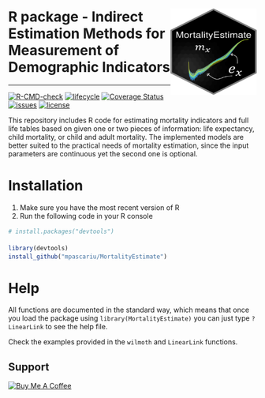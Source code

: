 


# <img src="inst/figures/hex-MortalityEstimate.png" align="right" width="175" height="175" />R package - Indirect Estimation Methods for Measurement of Demographic Indicators
-----------------------------------
[![R-CMD-check](https://github.com/mpascariu/MortalityEstimate/workflows/R-CMD-check/badge.svg)](https://github.com/mpascariu/MortalityEstimate/actions)
[![lifecycle](https://img.shields.io/badge/lifecycle-maturing-blue.svg)](https://lifecycle.r-lib.org/articles/stages.html#maturing)
[![Coverage Status](https://img.shields.io/codecov/c/github/mpascariu/MortalityEstimate/master.svg)](https://codecov.io/github/mpascariu/MortalityEstimate?branch=master)
[![issues](https://img.shields.io/github/issues-raw/mpascariu/MortalityEstimate.svg)]()
[![license](https://img.shields.io/badge/License-MIT-blue.svg)](https://github.com/mpascariu/MortalityEstimate/blob/master/LICENSE)

This repository includes R code for estimating mortality indicators and full 
life tables based on given one or two pieces of information: life expectancy, 
child mortality, or child and adult mortality. The implemented models are 
better suited to the practical needs of mortality estimation, since the input parameters are continuous yet the second one is optional.


Installation
============

1. Make sure you have the most recent version of R
2. Run the following code in your R console 

```r
# install.packages("devtools")

library(devtools)
install_github("mpascariu/MortalityEstimate")
```

Help
===============
All functions are documented in the standard way, which means that 
once you load the package using ```library(MortalityEstimate)```
you can just type ```?LinearLink``` to see the help file. 

Check the examples provided in the `wilmoth` and `LinearLink` functions.


## Support
<a href="https://www.buymeacoffee.com/rpascariu" target="_blank"><img src="https://www.buymeacoffee.com/assets/img/custom_images/yellow_img.png" alt="Buy Me A Coffee" style="height: 30px !important;width: 100px !important;" ></a>
